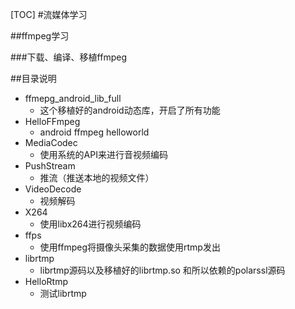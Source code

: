 [TOC]
#流媒体学习

##ffmpeg学习

###下载、编译、移植ffmpeg
    




##目录说明

- ffmepg_android_lib_full
    + 这个移植好的android动态库，开启了所有功能
- HelloFFmpeg
    + android ffmpeg helloworld
- MediaCodec
    + 使用系统的API来进行音视频编码
- PushStream
    + 推流（推送本地的视频文件）
- VideoDecode
    + 视频解码
- X264
    + 使用libx264进行视频编码
- ffps
    + 使用ffmpeg将摄像头采集的数据使用rtmp发出
- librtmp
    + librtmp源码以及移植好的librtmp.so 和所以依赖的polarssl源码
- HelloRtmp
    + 测试librtmp
